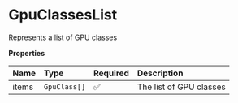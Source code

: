 # GpuClassesList

Represents a list of GPU classes

**Properties**

| Name  | Type         | Required | Description             |
| :---- | :----------- | :------- | :---------------------- |
| items | `GpuClass[]` | ✅       | The list of GPU classes |
